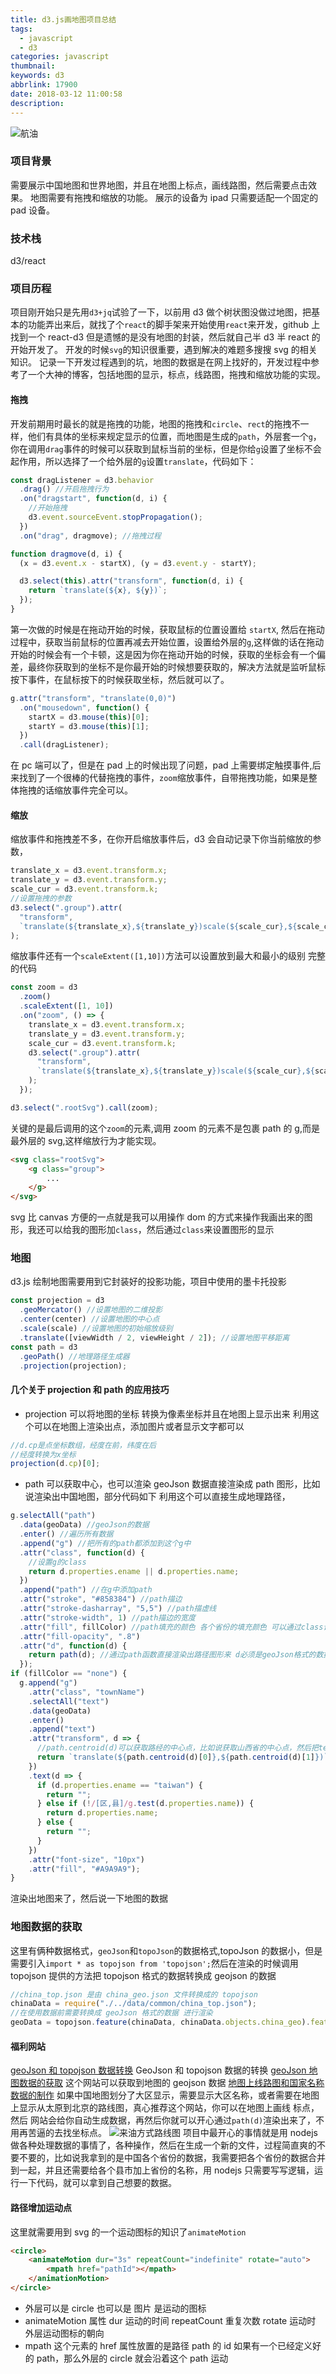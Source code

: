 ```yaml
---
title: d3.js画地图项目总结
tags:
  - javascript
  - d3
categories: javascript
thumbnail: 
keywords: d3
abbrlink: 17900
date: 2018-03-12 11:00:58
description:
---
```


![航油](/../images/d3hangyou.png)

<!--more-->

### 项目背景

需要展示中国地图和世界地图，并且在地图上标点，画线路图，然后需要点击效果。
地图需要有拖拽和缩放的功能。
展示的设备为 ipad 只需要适配一个固定的 pad 设备。

### 技术栈

d3/react

### 项目历程

项目刚开始只是先用`d3+jq`试验了一下，以前用 d3 做个树状图没做过地图，把基本的功能弄出来后，就找了个`react`的脚手架来开始使用`react`来开发，github 上找到一个 react-d3 但是遗憾的是没有地图的封装，然后就自己半 d3 半 react 的开始开发了。
开发的时候`svg`的知识很重要，遇到解决的难题多搜搜 svg 的相关知识。
记录一下开发过程遇到的坑，地图的数据是在网上找好的，开发过程中参考了一个大神的博客，包括地图的显示，标点，线路图，拖拽和缩放功能的实现。

#### 拖拽

开发前期用时最长的就是拖拽的功能，地图的拖拽和`circle`、`rect`的拖拽不一样，他们有具体的坐标来规定显示的位置，而地图是生成的`path`，外层套一个`g`，你在调用`drag`事件的时候可以获取到鼠标当前的坐标，但是你给`g`设置了坐标不会起作用，所以选择了一个给外层的`g`设置`translate`，代码如下：

```javascript
const dragListener = d3.behavior
  .drag() //开启拖拽行为
  .on("dragstart", function(d, i) {
    //开始拖拽
    d3.event.sourceEvent.stopPropagation();
  })
  .on("drag", dragmove); //拖拽过程

function dragmove(d, i) {
  (x = d3.event.x - startX), (y = d3.event.y - startY);

  d3.select(this).attr("transform", function(d, i) {
    return `translate(${x}, ${y})`;
  });
}
```

第一次做的时候是在拖动开始的时候，获取鼠标的位置设置给 `startX`, 然后在拖动过程中，获取当前鼠标的位置再减去开始位置，设置给外层的`g`,这样做的话在拖动开始的时候会有一个卡顿，这是因为你在拖动开始的时候，获取的坐标会有一个偏差，最终你获取到的坐标不是你最开始的时候想要获取的，解决方法就是监听鼠标按下事件，在鼠标按下的时候获取坐标，然后就可以了。

```javascript
g.attr("transform", "translate(0,0)")
  .on("mousedown", function() {
    startX = d3.mouse(this)[0];
    startY = d3.mouse(this)[1];
  })
  .call(dragListener);
```

在 pc 端可以了，但是在 pad 上的时候出现了问题，pad 上需要绑定触摸事件,后来找到了一个很棒的代替拖拽的事件，`zoom`缩放事件，自带拖拽功能，如果是整体拖拽的话缩放事件完全可以。

#### 缩放

缩放事件和拖拽差不多，在你开启缩放事件后，d3 会自动记录下你当前缩放的参数，

```javascript
translate_x = d3.event.transform.x;
translate_y = d3.event.transform.y;
scale_cur = d3.event.transform.k;
//设置拖拽的参数
d3.select(".group").attr(
  "transform",
  `translate(${translate_x},${translate_y})scale(${scale_cur},${scale_cur})`
);
```

缩放事件还有一个`scaleExtent([1,10])`方法可以设置放到最大和最小的级别
完整的代码

```javascript
const zoom = d3
  .zoom()
  .scaleExtent([1, 10])
  .on("zoom", () => {
    translate_x = d3.event.transform.x;
    translate_y = d3.event.transform.y;
    scale_cur = d3.event.transform.k;
    d3.select(".group").attr(
      "transform",
      `translate(${translate_x},${translate_y})scale(${scale_cur},${scale_cur})`
    );
  });

d3.select(".rootSvg").call(zoom);
```

关键的是最后调用的这个`zoom`的元素,调用 zoom 的元素不是包裹 path 的 g,而是最外层的 svg,这样缩放行为才能实现。

```html
<svg class="rootSvg">
    <g class="group">
        ...
    </g>
</svg>
```

svg 比 canvas 方便的一点就是我可以用操作 dom 的方式来操作我画出来的图形，我还可以给我的图形加`class`，然后通过`class`来设置图形的显示

### 地图

d3.js 绘制地图需要用到它封装好的投影功能，项目中使用的墨卡托投影

```javascript
const projection = d3
  .geoMercator() //设置地图的二维投影
  .center(center) //设置地图的中心点
  .scale(scale) //设置地图的初始缩放级别
  .translate([viewWidth / 2, viewHeight / 2]); //设置地图平移距离
const path = d3
  .geoPath() //地理路径生成器
  .projection(projection);
```

#### 几个关于 projection 和 path 的应用技巧

- projection 可以将地图的坐标 转换为像素坐标并且在地图上显示出来
  利用这个可以在地图上渲染出点，添加图片或者显示文字都可以

```javascript
//d.cp是点坐标数组，经度在前，纬度在后
//经度转换为x坐标
projection(d.cp)[0];
```

- path 可以获取中心，也可以渲染 geoJson 数据直接渲染成 path 图形，比如说渲染出中国地图，部分代码如下
  利用这个可以直接生成地理路径，

```javascript
g.selectAll("path")
  .data(geoData) //geoJson的数据
  .enter() //遍历所有数据
  .append("g") //把所有的path都添加到这个g中
  .attr("class", function(d) {
    //设置g的class
    return d.properties.ename || d.properties.name;
  })
  .append("path") //在g中添加path
  .attr("stroke", "#858384") //path描边
  .attr("stroke-dasharray", "5,5") //path描虚线
  .attr("stroke-width", 1) //path描边的宽度
  .attr("fill", fillColor) //path填充的颜色 各个省份的填充颜色 可以通过class设置 fill
  .attr("fill-opacity", ".8")
  .attr("d", function(d) {
    return path(d); //通过path函数直接渲染出路径图形来 d必须是geoJson格式的数据
  });
if (fillColor == "none") {
  g.append("g")
    .attr("class", "townName")
    .selectAll("text")
    .data(geoData)
    .enter()
    .append("text")
    .attr("transform", d => {
      //path.centroid(d)可以获取路经的中心点，比如说获取山西省的中心点，然后把text平移到中心点，显示省份名称
      return `translate(${path.centroid(d)[0]},${path.centroid(d)[1]})`;
    })
    .text(d => {
      if (d.properties.ename == "taiwan") {
        return "";
      } else if (!/[区,县]/g.test(d.properties.name)) {
        return d.properties.name;
      } else {
        return "";
      }
    })
    .attr("font-size", "10px")
    .attr("fill", "#A9A9A9");
}
```

渲染出地图来了，然后说一下地图的数据

### 地图数据的获取

这里有俩种数据格式，`geoJson`和`topoJson`的数据格式,topoJson 的数据小，但是需要引入`import * as topojson from 'topojson';`然后在渲染的时候调用 topojson 提供的方法把 topojson 格式的数据转换成 geojson 的数据

```javascript
//china_top.json 是由 china_geo.json 文件转换成的 topojson
chinaData = require("./../data/common/china_top.json");
//在使用数据前需要转换成 geoJson 格式的数据 进行渲染
geoData = topojson.feature(chinaData, chinaData.objects.china_geo).features;
```

#### 福利网站

[geoJson 和 topojson 数据转换](http://mapshaper.org/) GeoJson 和 topojson 数据的转换
[geoJson 地图数据的获取](https://geojson-maps.ash.ms/) 这个网站可以获取到地图的 geojson 数据
[地图上线路图和国家名称数据的制作](http://geojson.io/#map=2/20.0/0.0) 如果中国地图划分了大区显示，需要显示大区名称，或者需要在地图上显示从太原到北京的路线图，真心推荐这个网站，你可以在地图上画线 标点，然后 网站会给你自动生成数据，再然后你就可以开心通过`path(d)`渲染出来了，不用再苦逼的去找坐标点。
![来油方式路线图](/../images/d3oliSource.png)
项目中最开心的事情就是用 nodejs 做各种处理数据的事情了，各种操作，然后在生成一个新的文件，过程简直爽的不要不要的，比如说我拿到的是中国各个省份的数据，我需要把各个省份的数据合并到一起，并且还需要给各个县市加上省份的名称，用 nodejs 只需要写写逻辑，运行一下代码，就可以拿到自己想要的数据。

#### 路径增加运动点

这里就需要用到 svg 的一个运动图标的知识了`animateMotion`

```html
<circle>
    <animateMotion dur="3s" repeatCount="indefinite" rotate="auto">
        <mpath href="pathId"></mpath>
    </animationMotion>
</circle>
```

- 外层可以是 circle 也可以是 图片 是运动的图标
- animateMotion 属性 dur 运动的时间
  repeatCount 重复次数
  rotate 运动时 外层运动图标的朝向
- mpath 这个元素的 href 属性放置的是路径 path 的 id
  如果有一个已经定义好的 path，那么外层的 circle 就会沿着这个 path 运动
